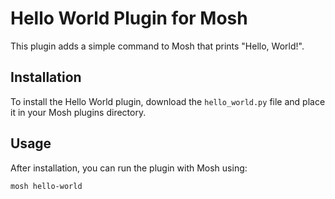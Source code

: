 # Hello World Plugin for Mosh

This plugin adds a simple command to Mosh that prints "Hello, World!".

## Installation

To install the Hello World plugin, download the `hello_world.py` file and place it in your Mosh plugins directory.

## Usage

After installation, you can run the plugin with Mosh using:

```bash
mosh hello-world
